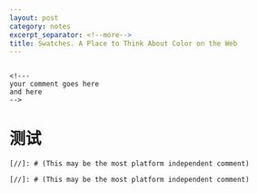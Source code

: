 ```yaml
---
layout: post
category: notes
excerpt_separator: <!--more-->
title: Swatches. A Place to Think About Color on the Web
---
```


```

<!---
your comment goes here
and here
-->
```



# 测试

```
[//]: # (This may be the most platform independent comment)
```

```
[//]: # (This may be the most platform independent comment)
```

